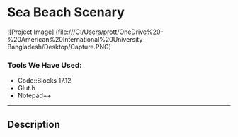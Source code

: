 # Sea Beach Scenary

![Project Image]
(file:///C:/Users/prott/OneDrive%20-%20American%20International%20University-Bangladesh/Desktop/Capture.PNG)


### Tools We Have Used:


- Code::Blocks 17.12
- Glut.h
- Notepad++

---

## Description
